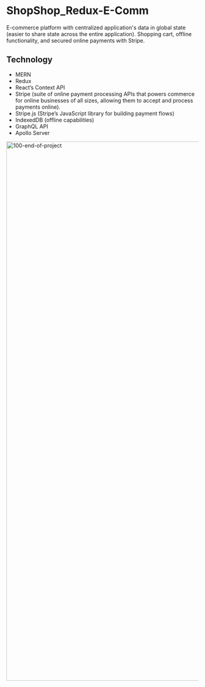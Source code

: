 # ShopShop_Redux-E-Comm

E-commerce platform with centralized application's data in global state (easier to share state across the entire application). 
Shopping cart,  offline functionality, and secured online payments with Stripe.

## Technology

- MERN
- Redux
- React’s Context API
- Stripe (suite of online payment processing APIs that powers commerce for online businesses of all sizes, allowing them to accept and process payments online).
- Stripe.js (Stripe’s JavaScript library for building payment flows)
- IndexedDB (offline capabilities)
- GraphQL API
- Apollo Server



<img width="1413" alt="100-end-of-project" src="https://user-images.githubusercontent.com/80685266/161623763-39713c9d-3c83-42e9-b74f-bfba7e0d3766.png">
